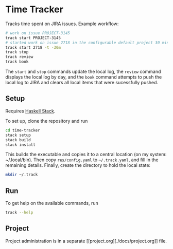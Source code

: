 # Time Tracker

Tracks time spent on JIRA issues. Example workflow:

```bash
# work on issue PROJECT-3145
track start PROJECT-3145
# started work on issue 2718 in the configurable default project 30 minutes ago
track start 2718 -t -30m
track stop
track review
track book
```

The `start` and `stop` commands update the local log, the `review` command
displays the local log by day, and the `book` command attempts to push the local log to
JIRA and clears all local items that were sucessfully pushed.

## Setup

Requires [Haskell Stack](https://docs.haskellstack.org/en/stable/README/#how-to-install).

To set up, clone the repository and run

```bash
cd time-tracker
stack setup
stack build
stack install
```

This builds the executable and copies it to a central location (on my system:
~/.local/bin). Then copy `res/config.yaml` to `~/.track.yaml`, and fill in the
remaining details. Finally, create the directory to hold the local state:

```bash
mkdir ~/.track
```

## Run

To get help on the available commands, run

```bash
track --help
```

## Project

Project administration is in a separate [[project.org][./docs/project.org]] file.

